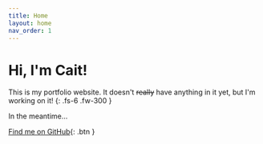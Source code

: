 ```yaml
---
title: Home
layout: home
nav_order: 1
---
```



# Hi, I'm Cait!

This is my portfolio website. It doesn't ~~really~~ have anything in it yet, but I'm working on it!
{: .fs-6 .fw-300 }

In the meantime...

[Find me on GitHub](https://github.com/helloiamcait){: .btn }